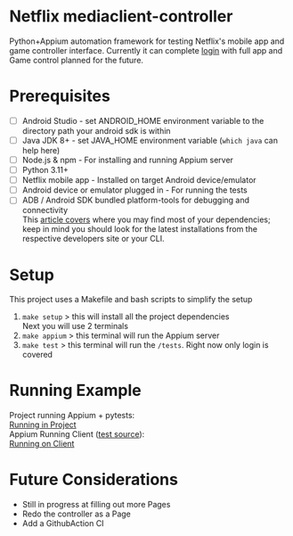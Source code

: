 # Netflix mediaclient-controller
Python+Appium automation framework for testing Netflix's mobile app and game controller interface. Currently it can complete [login](https://github.com/withtwolz/mediaclient-controller/?tab=readme-ov-file#examples) with full app and Game control planned for the future.  

# Prerequisites
- [ ] Android Studio - set ANDROID_HOME environment variable to the directory path your android sdk is within
- [ ] Java JDK 8+ - set JAVA_HOME environment variable (`which java` can help here)
- [ ] Node.js & npm - For installing and running Appium server 
- [ ] Python 3.11+
- [ ] Netflix mobile app - Installed on target Android device/emulator
- [ ] Android device or emulator plugged in - For running the tests
- [ ] ADB / Android SDK bundled platform-tools for debugging and connectivity  
This [article covers](https://swtestacademy.com/how-to-install-appium-on-mac/) where you may find most of your dependencies; keep in mind you should look for the latest installations from the respective developers site or your CLI.

# Setup
This project uses a Makefile and bash scripts to simplify the setup  
1. `make setup` > this will install all the project dependencies  
Next you will use 2 terminals
2. `make appium` > this terminal will run the Appium server
3. `make test` > this terminal will run the `/tests`. Right now only login is covered

# Running Example

Project running Appium + pytests:  
[Running in Project](https://github.com/user-attachments/assets/e62b523b-4a22-46e3-9051-38cc6ec5b47e)  
Appium Running Client ([test source](https://github.com/withtwolz/mediaclient-controller/blob/main/tests/test_controller.py)):  
[Running on Client](https://github.com/user-attachments/assets/7083ad60-0690-4981-a034-a30772d066f4)  


# Future Considerations
- Still in progress at filling out more Pages
- Redo the controller as a Page
- Add a GithubAction CI
